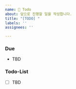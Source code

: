 ```yaml
---
name: 📜 Todo
about: 앞으로 진행할 일을 작성합니다.
title: "[TODO] "
labels: ''
assignees: ''

---
```


### Due
- TBD

### Todo-List
- [ ] TBD
